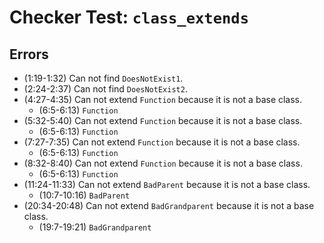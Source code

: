 # Checker Test: `class_extends`

## Errors
- (1:19-1:32) Can not find `DoesNotExist1`.
- (2:24-2:37) Can not find `DoesNotExist2`.
- (4:27-4:35) Can not extend `Function` because it is not a base class.
  - (6:5-6:13) `Function`
- (5:32-5:40) Can not extend `Function` because it is not a base class.
  - (6:5-6:13) `Function`
- (7:27-7:35) Can not extend `Function` because it is not a base class.
  - (6:5-6:13) `Function`
- (8:32-8:40) Can not extend `Function` because it is not a base class.
  - (6:5-6:13) `Function`
- (11:24-11:33) Can not extend `BadParent` because it is not a base class.
  - (10:7-10:16) `BadParent`
- (20:34-20:48) Can not extend `BadGrandparent` because it is not a base class.
  - (19:7-19:21) `BadGrandparent`
